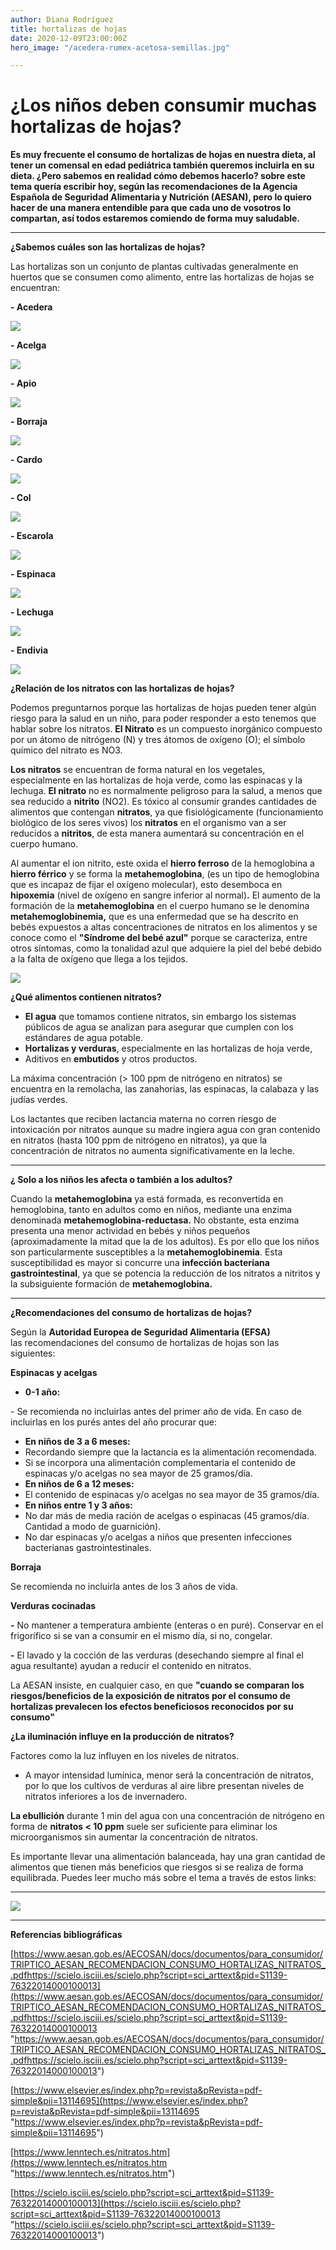 ```yaml
---
author: Diana Rodríguez
title: hortalizas de hojas
date: 2020-12-09T23:00:00Z
hero_image: "/acedera-rumex-acetosa-semillas.jpg"

---
```

# ¿Los niños deben consumir muchas hortalizas de hojas?

**Es muy frecuente el consumo de hortalizas de hojas en nuestra dieta, al tener un comensal en edad pediátrica también queremos incluirla en su dieta. ¿Pero sabemos en realidad cómo debemos hacerlo? sobre este tema quería escribir hoy, según las recomendaciones de la Agencia Española de Seguridad Alimentaria y Nutrición (AESAN), pero lo quiero hacer de una manera entendible para que cada uno de vosotros lo compartan, así todos estaremos comiendo de forma muy saludable.**

***

**¿Sabemos cuáles son las hortalizas de hojas?**

Las hortalizas son un conjunto de plantas cultivadas generalmente en huertos que se consumen como alimento, entre las hortalizas de hojas se encuentran:

**- Acedera**

![](https://pensalud.webnode.es/_files/200000175-1eddb1ede3/450/acedera-rumex-acetosa-semillas.jpg)

**- Acelga**

![](https://pensalud.webnode.es/_files/200000176-d3dabd3dad/450/w700_acelgas.jpg)

**- Apio**

![](https://pensalud.webnode.es/_files/200000177-639de639e0/450/1366_2000.jpg)

**- Borraja**

![](https://pensalud.webnode.es/_files/200000178-a8428a842a/450/borraja-2.jpg)

**- Cardo**

![](https://pensalud.webnode.es/_files/200000179-2bbf62bbf9/450/Cardo-Tudela-freshnavarra.jpg)

**- Col**

![](https://pensalud.webnode.es/_files/200000180-3b2a13b2a4/450/147704221.jpg)

**- Escarola**

![](https://pensalud.webnode.es/_files/200000181-f28d6f28d9/450/plantar-escarola_1.jpg)

**- Espinaca**

![](https://pensalud.webnode.es/_files/200000182-ccd41ccd44/450/espinacas.jpg)

**- Lechuga**

![](https://pensalud.webnode.es/_files/200000183-789a3789a5/200/41CJjOaBSuL._AC_.jpg)

**- Endivia**

![](https://pensalud.webnode.es/_files/200000184-6485f64862/200/endibia-4-933x700.jpg)

**¿Relación de los nitratos con las hortalizas de hojas?**

Podemos preguntarnos porque las hortalizas de hojas pueden tener algún riesgo para la salud en un niño, para poder responder a esto tenemos que hablar sobre los nitratos. **El Nitrato** es un compuesto inorgánico compuesto por un átomo de nitrógeno (N) y tres átomos de oxígeno (O); el símbolo químico del nitrato es NO3.

**Los nitratos** se encuentran de forma natural en los vegetales, especialmente en las hortalizas de hoja verde, como las espinacas y la lechuga. **El nitrato** no es normalmente peligroso para la salud, a menos que sea reducido a **nitrito** (NO2). Es tóxico al consumir grandes cantidades de alimentos que contengan **nitratos**, ya que fisiológicamente (funcionamiento biológico de los seres vivos) los **nitratos** en el organismo van a ser reducidos a **nitritos**, de esta manera aumentará su concentración en el cuerpo humano.

Al aumentar el ion nitrito, este oxida el **hierro ferroso** de la hemoglobina a **hierro férrico** y se forma la **metahemoglobina**, (es un tipo de hemoglobina que es incapaz de fijar el oxígeno molecular), esto desemboca en **hipoxemia** (nivel de oxígeno en sangre inferior al normal)**.** El aumento de la formación de la **metahemoglobina** en el cuerpo humano se le denomina **metahemoglobinemia,** que es una enfermedad que se ha descrito en bebés expuestos a altas concentraciones de nitratos en los alimentos y se conoce como el **"Síndrome del bebé azul"** porque se caracteriza, entre otros síntomas, como la tonalidad azul que adquiere la piel del bebé debido a la falta de oxígeno que llega a los tejidos.

![](https://pensalud.webnode.es/_files/200000185-c78b6c78b8/450/sindrome-del-bebe-azul-1.jpg)

**¿Qué alimentos contienen nitratos?**

* **El agua** que tomamos contiene nitratos, sin embargo los sistemas públicos de agua se analizan para asegurar que cumplen con los estándares de agua potable.
* **Hortalizas y verduras**, especialmente en las hortalizas de hoja verde,
* Aditivos en **embutidos** y otros productos.

La máxima concentración (> 100 ppm de nitrógeno en nitratos) se encuentra en la remolacha, las zanahorias, las espinacas, la calabaza y las judías verdes.

Los lactantes que reciben lactancia materna no corren riesgo de intoxicación por nitratos aunque su madre ingiera agua con gran contenido en nitratos (hasta 100 ppm de nitrógeno en nitratos), ya que la concentración de nitratos no aumenta significativamente en la leche.

***

**¿ Solo a los niños les afecta o también a los adultos?**

Cuando la **metahemoglobina** ya está formada, es reconvertida en hemoglobina, tanto en adultos como en niños, mediante una enzima denominada **metahemoglobina-reductasa.** No obstante, esta enzima presenta una menor actividad en bebés y niños pequeños (aproximadamente la mitad que la de los adultos). Es por ello que los niños son particularmente susceptibles a la **metahemoglobinemia**. Esta susceptibilidad es mayor si concurre una **infección bacteriana gastrointestinal**, ya que se potencia la reducción de los nitratos a nitritos y la subsiguiente formación de **metahemoglobina.**

***

**¿Recomendaciones del consumo de hortalizas de hojas?**

Según la **Autoridad Europea de Seguridad Alimentaria (EFSA)**  
las recomendaciones del consumo de hortalizas de hojas son las siguientes:

**Espinacas y acelgas**

* **0-1 año:**

\- Se recomienda no incluirlas antes del primer año de vida. En caso de incluirlas en los purés antes del año procurar que:

* **En niños de 3 a 6 meses:**
* Recordando siempre que la lactancia es la alimentación recomendada.
* Si se incorpora una alimentación complementaria el contenido de espinacas y/o acelgas no sea mayor de 25 gramos/día.
* **En niños de 6 a 12 meses:**
* El contenido de espinacas y/o acelgas no sea mayor de 35 gramos/día.
* **En niños entre 1 y 3 años:**
* No dar más de media ración de acelgas o espinacas (45 gramos/día. Cantidad a modo de guarnición).
* No dar espinacas y/o acelgas a niños que presenten infecciones bacterianas gastrointestinales.

**Borraja**

Se recomienda no incluirla antes de los 3 años de vida.

**Verduras cocinadas**

**-** No mantener a temperatura ambiente (enteras o en puré). Conservar en el frigorífico si se van a consumir en el mismo día, si no, congelar.

**-** El lavado y la cocción de las verduras (desechando siempre al final el agua resultante) ayudan a reducir el contenido en nitratos.

La AESAN insiste, en cualquier caso, en que **"cuando se comparan los riesgos/beneficios de la exposición de nitratos por el consumo de hortalizas prevalecen los efectos beneficiosos reconocidos por su consumo"**

**¿La iluminación influye en la producción de nitratos?**

Factores como la luz influyen en los niveles de nitratos.

* A mayor intensidad lumínica, menor será la concentración de nitratos, por lo que los cultivos de verduras al aire libre presentan niveles de nitratos inferiores a los de invernadero.

**La ebullición** durante 1 min del agua con una concentración de nitrógeno en forma de **nitratos < 10 ppm** suele ser suficiente para eliminar los microorganismos sin aumentar la concentración de nitratos.

Es importante llevar una alimentación balanceada, hay una gran cantidad de alimentos que tienen más beneficios que riesgos si se realiza de forma equilibrada. Puedes leer mucho más sobre el tema a través de estos links:

***

![](https://pensalud.webnode.es/_files/200000186-cb25dcb260/450/cultivo-de-espinacas.jpg)

***

**Referencias bibliográficas**

[https://www.aesan.gob.es/AECOSAN/docs/documentos/para_consumidor/TRIPTICO_AESAN_RECOMENDACION_CONSUMO_HORTALIZAS_NITRATOS_.pdfhttps://scielo.isciii.es/scielo.php?script=sci_arttext&pid=S1139-76322014000100013](https://www.aesan.gob.es/AECOSAN/docs/documentos/para_consumidor/TRIPTICO_AESAN_RECOMENDACION_CONSUMO_HORTALIZAS_NITRATOS_.pdfhttps://scielo.isciii.es/scielo.php?script=sci_arttext&pid=S1139-76322014000100013 "https://www.aesan.gob.es/AECOSAN/docs/documentos/para_consumidor/TRIPTICO_AESAN_RECOMENDACION_CONSUMO_HORTALIZAS_NITRATOS_.pdfhttps://scielo.isciii.es/scielo.php?script=sci_arttext&pid=S1139-76322014000100013")

[https://www.elsevier.es/index.php?p=revista&pRevista=pdf-simple&pii=13114695](https://www.elsevier.es/index.php?p=revista&pRevista=pdf-simple&pii=13114695 "https://www.elsevier.es/index.php?p=revista&pRevista=pdf-simple&pii=13114695")

[https://www.lenntech.es/nitratos.htm](https://www.lenntech.es/nitratos.htm "https://www.lenntech.es/nitratos.htm")

[https://scielo.isciii.es/scielo.php?script=sci_arttext&pid=S1139-76322014000100013](https://scielo.isciii.es/scielo.php?script=sci_arttext&pid=S1139-76322014000100013 "https://scielo.isciii.es/scielo.php?script=sci_arttext&pid=S1139-76322014000100013")
